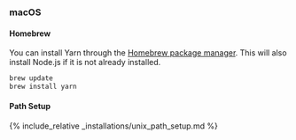 ### macOS

#### Homebrew

You can install Yarn through the [Homebrew package manager](http://brew.sh/).
This will also install Node.js if it is not already installed.

```sh
brew update
brew install yarn
```

#### Path Setup

{% include_relative _installations/unix_path_setup.md %}
